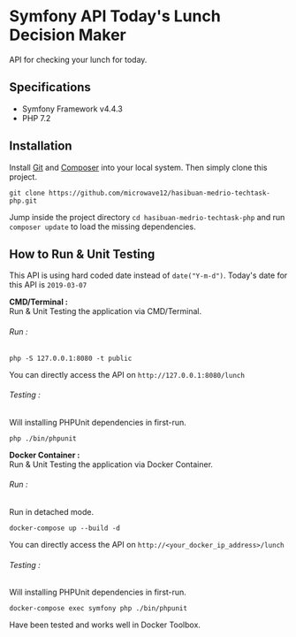 # Symfony API Today's Lunch Decision Maker

API for checking your lunch for today.

## Specifications

- Symfony Framework v4.4.3
- PHP 7.2

## Installation

Install [Git](https://git-scm.com/downloads) and [Composer](https://getcomposer.org/download/) into your local system. Then simply clone this project.
```
git clone https://github.com/microwave12/hasibuan-medrio-techtask-php.git
```

Jump inside the project directory `cd hasibuan-medrio-techtask-php` and run `composer update` to load the missing dependencies.

## How to Run & Unit Testing
This API is using hard coded date instead of `date("Y-m-d")`. Today's date for this API is `2019-03-07`

__CMD/Terminal :__  
Run & Unit Testing the application via CMD/Terminal.

###### Run :
```
php -S 127.0.0.1:8080 -t public
```
You can directly access the API on `http://127.0.0.1:8080/lunch`

###### Testing :
Will installing PHPUnit dependencies in first-run.
```
php ./bin/phpunit
```

__Docker Container :__  
Run & Unit Testing the application via Docker Container.

###### Run :
Run in detached mode.
```
docker-compose up --build -d
```
You can directly access the API on `http://<your_docker_ip_address>/lunch`

###### Testing :
Will installing PHPUnit dependencies in first-run.
```
docker-compose exec symfony php ./bin/phpunit
```

Have been tested and works well in Docker Toolbox.
